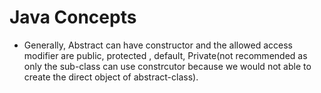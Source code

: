 # Java Concepts

- Generally, Abstract can have constructor and the allowed access modifier are public, protected , default, Private(not recommended as only the sub-class can use constrcutor because we would not able to create the direct object of abstract-class). 
